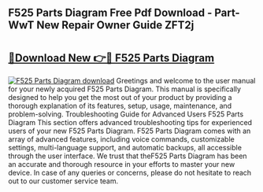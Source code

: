 ## F525 Parts Diagram Free Pdf Download - Part-WwT New Repair Owner Guide ZFT2j

# <h2><a href="http://dfnbyz3.blite.top/?on=F525+Parts+Diagram">🔗Download New 👉🔴 F525 Parts Diagram</a></h2>

[![F525 Parts Diagram download](https://i.imgur.com/lujVjoI.png)](http://dfnbyz3.blite.top/?on=F525+Parts+Diagram)
Greetings and welcome to the user manual for your newly acquired F525 Parts Diagram. This manual is specifically designed to help you get the most out of your product by providing a thorough explanation of its features, setup, usage, maintenance, and problem-solving. Troubleshooting Guide for Advanced Users F525 Parts Diagram This section offers advanced troubleshooting tips for experienced users of your new F525 Parts Diagram. F525 Parts Diagram comes with an array of advanced features, including voice commands, customizable settings, multi-language support, and automatic backups, all accessible through the user interface. We trust that theF525 Parts Diagram has been an accurate and thorough resource in your efforts to master your new device. In case of any queries or concerns, please do not hesitate to reach out to our customer service team.
